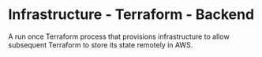 # Infrastructure - Terraform - Backend

A run once Terraform process that provisions infrastructure to allow subsequent Terraform to store its state remotely in AWS.
